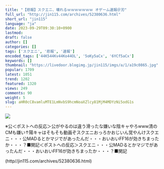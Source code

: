 ```yaml
---
title: "【悲報】スクエニ、壊れるｗｗｗｗｗｗｗ オゲーム速報＠刃"
full_url: "http://jin115.com/archives/52380636.html"
short_url: "jin115"
language: "ja"
date: 2023-09-29T09:30:10+0900
lastmod: 
draft: false
author: []
categories: []
tags: ['スクエニ', '悲報', '速報']
encoded_tags: ['44K544Kv44Ko44OL', '5oKy5aCx', '6YCf5aCx']
keywords: []
thumbnail: "https://livedoor.blogimg.jp/jin115/imgs/a/1/a19c0865.jpg"
popular: 1709
latest: 1051
trend: 1202
featured: 1320
views: 249
comments: 90
weight: 5
slug: aHR0cC8vamluMTE1LmNvbS9hcmNoaXZlcy81MjM4MDYzNi5odG1s
---
```


![](https://livedoor.blogimg.jp/jin115/imgs/a/1/a19c0865.jpg)

※公＜ポストへの反応＞公がやるのは違う滑ったな嫌いな陰キャやろwww清のCMも嫌い↑陽キャはそもそも動画ぞスクエニおっろかおじいん覚やんけスクエニ・・・公MADるとかマジでがあったんだ・・・おいおいFF16が効きちまったか・・・？■関記＜ポストへの反応＞スクエニ・・・公MADるとかマジでがあったんだ・・・おいおいFF16が効きちまったか・・・？■関記

(http//jin115.com/archives/52380636.html)

